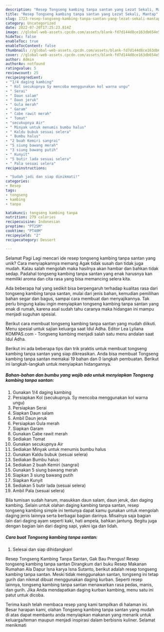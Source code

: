 ```yaml
---
description: "Resep Tongseng kambing tanpa santan yang Lezat Sekali, Mantap"
title: "Resep Tongseng kambing tanpa santan yang Lezat Sekali, Mantap"
slug: 1723-resep-tongseng-kambing-tanpa-santan-yang-lezat-sekali-mantap
category: Uncategorized
date: 2022-07-20T17:25:23.814Z
image: //global-web-assets.cpcdn.com/assets/blank-fd7d144d8ce163db654e5a02c40b08a2775adb7897d16e4062681dc7e1b2800f.png
hideToc: false
enableToc: true
enableTocContent: false
thumbnail: //global-web-assets.cpcdn.com/assets/blank-fd7d144d8ce163db654e5a02c40b08a2775adb7897d16e4062681dc7e1b2800f.png
cover: //global-web-assets.cpcdn.com/assets/blank-fd7d144d8ce163db654e5a02c40b08a2775adb7897d16e4062681dc7e1b2800f.png
author: Admin
authorAv: notfound
ratingvalue: 5
reviewcount: 25
recipeingredient:
- "1/4 daging kambing"
- " Kol secukupnya Sy mencoba menggunakan kol warna ungu"
- " Serai"
- " Daun salam"
- " Daun jeruk"
- " Gula merah"
- " Garam"
- " Cabe rawit merah"
- " Tomat"
- "secukupnya Air"
- " Minyak untuk menumis bumbu halus"
- " Kaldu bubuk sesuai selera"
- " Bumbu halus"
- "2 buah Kemiri sangrai"
- "5 siung bawang merah"
- "3 siung bawang putih"
- " Kunyit"
- "5 butir lada sesuai selera"
- " Pala sesuai selera"
recipeinstructions:

- "Sudah jadi dan siap dinikmati!"
categories:
- Resep
tags:
- tongseng
- kambing
- tanpa

katakunci: tongseng kambing tanpa 
nutrition: 279 calories
recipecuisine: Indonesian
preptime: "PT25M"
cooktime: "PT40M"
recipeyield: "2"
recipecategory: Dessert

---
```



Selamat Pagi Lagi mencari ide resep tongseng kambing tanpa santan yang unik? Cara menyiapkannya memang Agak tidak susah dan tidak juga mudah. Kalau salah mengolah maka hasilnya akan hambar dan bahkan tidak sedap. Padahal tongseng kambing tanpa santan yang enak harusnya kan memiliki aroma dan cita rasa yang bisa memancing selera kita.


Ada beberapa hal yang sedikit bisa berpengaruh terhadap kualitas rasa dari tongseng kambing tanpa santan, mulai dari jenis bahan, kemudian pemilihan bahan segar dan bagus, sampai cara membuat dan menyajikannya. Tak perlu bingung kalau ingin menyiapkan tongseng kambing tanpa santan yang enak di rumah, karena asal sudah tahu caranya maka hidangan ini mampu menjadi suguhan spesial.

Berikut cara membuat tongseng kambing tanpa santan yang mudah diikuti. Menu spesial untuk sajian keluarga saat Idul Adha. Editor Lea Lyliana KOMPAS.com - Tongseng kambing menjadi salah satu menu andalan saat Idul Adha.


Berikut ini ada beberapa tips dan trik praktis untuk membuat tongseng kambing tanpa santan yang siap dikreasikan. Anda bisa membuat Tongseng kambing tanpa santan memakai 19 bahan dan 0 langkah pembuatan. Berikut ini langkah-langkah untuk menyiapkan hidangannya.

<!--inarticleads1-->

##### Bahan-bahan dan bumbu yang wajib ada untuk menyiapkan Tongseng kambing tanpa santan:

1. Gunakan 1/4 daging kambing
1. Persiapkan  Kol (secukupnya. Sy mencoba menggunakan kol warna ungu)
1. Persiapkan  Serai
1. Siapkan  Daun salam
1. Ambil  Daun jeruk
1. Persiapkan  Gula merah
1. Siapkan  Garam
1. Gunakan  Cabe rawit merah
1. Sediakan  Tomat
1. Gunakan secukupnya Air
1. Sediakan  Minyak untuk menumis bumbu halus
1. Gunakan  Kaldu bubuk (sesuai selera)
1. Sediakan  Bumbu halus:
1. Sediakan 2 buah Kemiri (sangrai)
1. Gunakan 5 siung bawang merah
1. Siapkan 3 siung bawang putih
1. Siapkan  Kunyit
1. Sediakan 5 butir lada (sesuai selera)
1. Ambil  Pala (sesuai selera)


Bila tumisan sudah harum, masukkan daun salam, daun jeruk, dan daging kambing. Selain untuk olahan daging kambing tanpa santan, resep tongseng kambing simple ini tentunya dapat kamu gunakan untuk mengolah daging jenis lainnya serta berbagai bagian darinya. Misalnya saja bagian lain dari daging ayam seperti kaki, hati ampela, bahkan jantung. Begitu juga dengan bagian lain dari daging sapi, yakni iga dan lidah. 

<!--inarticleads2-->

##### Cara buat Tongseng kambing tanpa santan:


1. Selesai dan siap dihidangkan!

Resep Tongseng Kambing Tanpa Santan, Gak Bau Prengus! Resep tongseng kambing tanpa santan Dirangkum dari buku Resep Makanan Rumahan Ala Dapur Isna karya Isna Sutanto, berikut adalah resep tongseng kambing tanpa santan. Meski tidak menggunakan santan, tongseng ini tetap gurih dan nikmat dibuat menggunakan daging kurban. Seperti resep lainnya, tongseng kambing tanpa santan menawarkan rasa pedas, manis, dan gurih. Jika Anda mendapatkan daging kurban kambing, menu satu ini patut untuk dicoba. 

Terima kasih telah membaca resep yang kami tampilkan di halaman ini. Besar harapan kami, olahan Tongseng kambing tanpa santan yang mudah di atas dapat membantu anda menyiapkan makanan yang menarik untuk keluarga/teman maupun menjadi inspirasi dalam berbisnis kuliner. Selamat menikmati
